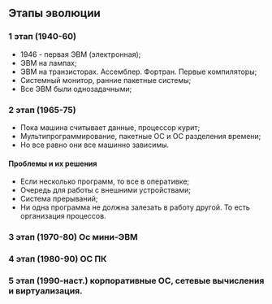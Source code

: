 ## Этапы эволюции
### 1 этап (1940-60)
- 1946 - первая ЭВМ (электронная);
- ЭВМ на лампах;
- ЭВМ на транзисторах. Ассемблер. Фортран. Первые компиляторы;
- Cистемный монитор, ранние пакетные системы;
- Все ЭВМ были однозадачными;
### 2 этап (1965-75)
- Пока машина считывает данные, процессор курит;
- Мультипрограммирование, пакетные ОС и ОС разделения времени;
- Но все равно они все машинно зависимы.
#### Проблемы и их решения
- Если несколько программ, то все в оперативке;
- Очередь для работы с внешними устройствами;
- Система прерываний;
- Ни одна программа не должна залезать в работу другой. То есть организация процессов.

### 3 этап (1970-80) Ос мини-ЭВМ

### 4 этап (1980-90) ОС ПК

### 5 этап (1990-наст.) корпоративные ОС, сетевые вычисления и виртуализация.
